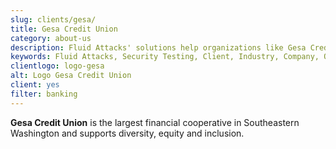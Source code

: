 ```yaml
---
slug: clients/gesa/
title: Gesa Credit Union
category: about-us
description: Fluid Attacks' solutions help organizations like Gesa Credit Union to identify security vulnerabilities in their systems and manage their attack surfaces.
keywords: Fluid Attacks, Security Testing, Client, Industry, Company, Organization, Pentesting, Ethical Hacking, Gesa Credit Union
clientlogo: logo-gesa
alt: Logo Gesa Credit Union
client: yes
filter: banking
---
```


**Gesa Credit Union** is the largest financial cooperative
in Southeastern Washington
and supports diversity, equity and inclusion.
